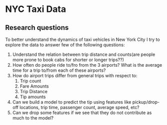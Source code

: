 # NYC Taxi Data
## Research questions
 To better understand the dynamics of taxi vehicles in New York City I try to explore the data to answer few of the following questions:
 1. Understand the relation between trip distance and counts(are people more prone to book cabs for shorter or longer trips??)
 2. How often do people ride to/fro from the 3 airports? What is the average time for a trip to/from each of these airports?
 3. How do airport trips differ from general trips with respect to:
    1. Trip count
    2. Fare Amounts
    3. Trip Distance
    4. Tip amounts
4. Can we build a model to predict the tip using features like pickup/drop-off locations, trip time, passenger count, average speed, etc?
5. Can we drop some features if we see that they do not contribute as much to the model?
